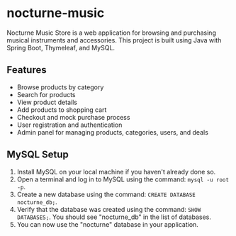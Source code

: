 # nocturne-music
Nocturne Music Store is a web application for browsing and purchasing musical instruments and accessories. This project is built using Java with Spring Boot, Thymeleaf, and MySQL.

## Features

- Browse products by category
- Search for products
- View product details
- Add products to shopping cart
- Checkout and mock purchase process
- User registration and authentication
- Admin panel for managing products, categories, users, and deals

## MySQL Setup

1. Install MySQL on your local machine if you haven't already done so.
2. Open a terminal and log in to MySQL using the command: `mysql -u root -p`.
3. Create a new database using the command: `CREATE DATABASE nocturne_db;`.
4. Verify that the database was created using the command: `SHOW DATABASES;`. You should see "nocturne_db" in the list of databases.
5. You can now use the "nocturne" database in your application.
